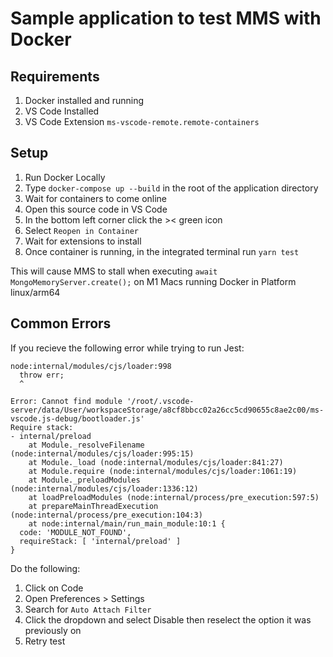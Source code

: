 # Sample application to test MMS with Docker

## Requirements
1. Docker installed and running
2. VS Code Installed
3. VS Code Extension `ms-vscode-remote.remote-containers`

## Setup

1. Run Docker Locally
2. Type `docker-compose up --build` in the root of the application directory
3. Wait for containers to come online
4. Open this source code in VS Code
5. In the bottom left corner click the >< green icon
6. Select `Reopen in Container`
7. Wait for extensions to install
8. Once container is running, in the integrated terminal run `yarn test`

This will cause MMS to stall when executing `await MongoMemoryServer.create();` on M1 Macs running Docker in Platform linux/arm64


## Common Errors

If you recieve the following error while trying to run Jest:

```text
node:internal/modules/cjs/loader:998
  throw err;
  ^

Error: Cannot find module '/root/.vscode-server/data/User/workspaceStorage/a8cf8bbcc02a26cc5cd90655c8ae2c00/ms-vscode.js-debug/bootloader.js'
Require stack:
- internal/preload
    at Module._resolveFilename (node:internal/modules/cjs/loader:995:15)
    at Module._load (node:internal/modules/cjs/loader:841:27)
    at Module.require (node:internal/modules/cjs/loader:1061:19)
    at Module._preloadModules (node:internal/modules/cjs/loader:1336:12)
    at loadPreloadModules (node:internal/process/pre_execution:597:5)
    at prepareMainThreadExecution (node:internal/process/pre_execution:104:3)
    at node:internal/main/run_main_module:10:1 {
  code: 'MODULE_NOT_FOUND',
  requireStack: [ 'internal/preload' ]
}
```

Do the following:

1. Click on Code
2. Open Preferences > Settings
3. Search for `Auto Attach Filter`
4. Click the dropdown and select Disable then reselect the option it was previously on
5. Retry test
